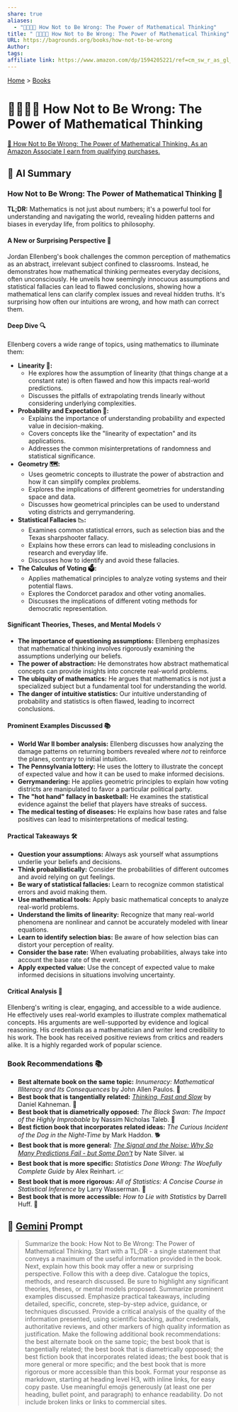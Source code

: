 ```yaml
---
share: true
aliases:
  - "🚫❌🧮💭 How Not to Be Wrong: The Power of Mathematical Thinking"
title: " 🚫❌🧮💭 How Not to Be Wrong: The Power of Mathematical Thinking"
URL: https://bagrounds.org/books/how-not-to-be-wrong
Author: 
tags: 
affiliate link: https://www.amazon.com/dp/1594205221/ref=cm_sw_r_as_gl_apa_gl_i_9ZK94SM7X4FKDGK0ZHNA?linkCode=ml1&tag=bagrounds-20
---
```

[Home](../index.md) > [Books](./index.md)  
# 🚫❌🧮💭 How Not to Be Wrong: The Power of Mathematical Thinking  
[🛒 How Not to Be Wrong: The Power of Mathematical Thinking. As an Amazon Associate I earn from qualifying purchases.](https://www.amazon.com/dp/1594205221/ref=cm_sw_r_as_gl_apa_gl_i_9ZK94SM7X4FKDGK0ZHNA?linkCode=ml1&tag=bagrounds-20)  
  
## 🤖 AI Summary  
### How Not to Be Wrong: The Power of Mathematical Thinking 📐  
**TL;DR:** Mathematics is not just about numbers; it's a powerful tool for understanding and navigating the world, revealing hidden patterns and biases in everyday life, from politics to philosophy.  
  
#### **A New or Surprising Perspective 🤔**  
Jordan Ellenberg's book challenges the common perception of mathematics as an abstract, irrelevant subject confined to classrooms. Instead, he demonstrates how mathematical thinking permeates everyday decisions, often unconsciously. He unveils how seemingly innocuous assumptions and statistical fallacies can lead to flawed conclusions, showing how a mathematical lens can clarify complex issues and reveal hidden truths. It's surprising how often our intuitions are wrong, and how math can correct them.  
  
#### **Deep Dive 🔍**  
Ellenberg covers a wide range of topics, using mathematics to illuminate them:  
* **Linearity 📏:**  
    * He explores how the assumption of linearity (that things change at a constant rate) is often flawed and how this impacts real-world predictions.  
    * Discusses the pitfalls of extrapolating trends linearly without considering underlying complexities.  
* **Probability and Expectation 🎲:**  
    * Explains the importance of understanding probability and expected value in decision-making.  
    * Covers concepts like the "linearity of expectation" and its applications.  
    * Addresses the common misinterpretations of randomness and statistical significance.  
* **Geometry 🗺️:**  
    * Uses geometric concepts to illustrate the power of abstraction and how it can simplify complex problems.  
    * Explores the implications of different geometries for understanding space and data.  
    * Discusses how geometrical principles can be used to understand voting districts and gerrymandering.  
* **Statistical Fallacies 📉:**  
    * Examines common statistical errors, such as selection bias and the Texas sharpshooter fallacy.  
    * Explains how these errors can lead to misleading conclusions in research and everyday life.  
    * Discusses how to identify and avoid these fallacies.  
* **The Calculus of Voting 🗳️:**  
    * Applies mathematical principles to analyze voting systems and their potential flaws.  
    * Explores the Condorcet paradox and other voting anomalies.  
    * Discusses the implications of different voting methods for democratic representation.  
  
#### **Significant Theories, Theses, and Mental Models 💡**  
* **The importance of questioning assumptions:** Ellenberg emphasizes that mathematical thinking involves rigorously examining the assumptions underlying our beliefs.  
* **The power of abstraction:** He demonstrates how abstract mathematical concepts can provide insights into concrete real-world problems.  
* **The ubiquity of mathematics:** He argues that mathematics is not just a specialized subject but a fundamental tool for understanding the world.  
* **The danger of intuitive statistics:** Our intuitive understanding of probability and statistics is often flawed, leading to incorrect conclusions.  
  
#### **Prominent Examples Discussed 📚**  
* **World War II bomber analysis:** Ellenberg discusses how analyzing the damage patterns on returning bombers revealed where *not* to reinforce the planes, contrary to initial intuition.  
* **The Pennsylvania lottery:** He uses the lottery to illustrate the concept of expected value and how it can be used to make informed decisions.  
* **Gerrymandering:** He applies geometric principles to explain how voting districts are manipulated to favor a particular political party.  
* **The "hot hand" fallacy in basketball:** He examines the statistical evidence against the belief that players have streaks of success.  
* **The medical testing of diseases:** He explains how base rates and false positives can lead to misinterpretations of medical testing.  
  
#### **Practical Takeaways 🛠️**  
* **Question your assumptions:** Always ask yourself what assumptions underlie your beliefs and decisions.  
* **Think probabilistically:** Consider the probabilities of different outcomes and avoid relying on gut feelings.  
* **Be wary of statistical fallacies:** Learn to recognize common statistical errors and avoid making them.  
* **Use mathematical tools:** Apply basic mathematical concepts to analyze real-world problems.  
* **Understand the limits of linearity:** Recognize that many real-world phenomena are nonlinear and cannot be accurately modeled with linear equations.  
* **Learn to identify selection bias:** Be aware of how selection bias can distort your perception of reality.  
* **Consider the base rate:** When evaluating probabilities, always take into account the base rate of the event.  
* **Apply expected value:** Use the concept of expected value to make informed decisions in situations involving uncertainty.  
  
#### **Critical Analysis 🧐**  
Ellenberg's writing is clear, engaging, and accessible to a wide audience. He effectively uses real-world examples to illustrate complex mathematical concepts. His arguments are well-supported by evidence and logical reasoning. His credentials as a mathematician and writer lend credibility to his work. The book has received positive reviews from critics and readers alike. It is a highly regarded work of popular science.  
  
### **Book Recommendations 📚**  
* **Best alternate book on the same topic:** *Innumeracy: Mathematical Illiteracy and Its Consequences* by John Allen Paulos. 📖  
* **Best book that is tangentially related:** *[Thinking, Fast and Slow](./thinking-fast-and-slow.md)* by Daniel Kahneman. 🧠  
* **Best book that is diametrically opposed:** *The Black Swan: The Impact of the Highly Improbable* by Nassim Nicholas Taleb. 🦢  
* **Best fiction book that incorporates related ideas:** *The Curious Incident of the Dog in the Night-Time* by Mark Haddon. 🐕  
* **Best book that is more general:** *[The Signal and the Noise: Why So Many Predictions Fail - but Some Don't](./the-signal-and-the-noise.md)* by Nate Silver. 📊  
* **Best book that is more specific:** *Statistics Done Wrong: The Woefully Complete Guide* by Alex Reinhart. 📈  
* **Best book that is more rigorous:** *All of Statistics: A Concise Course in Statistical Inference* by Larry Wasserman. 📝  
* **Best book that is more accessible:** *How to Lie with Statistics* by Darrell Huff. 🤥  
  
## 💬 [Gemini](https://gemini.google.com) Prompt  
> Summarize the book: How Not to Be Wrong: The Power of Mathematical Thinking. Start with a TL;DR - a single statement that conveys a maximum of the useful information provided in the book. Next, explain how this book may offer a new or surprising perspective. Follow this with a deep dive. Catalogue the topics, methods, and research discussed. Be sure to highlight any significant theories, theses, or mental models proposed. Summarize prominent examples discussed. Emphasize practical takeaways, including detailed, specific, concrete, step-by-step advice, guidance, or techniques discussed. Provide a critical analysis of the quality of the information presented, using scientific backing, author credentials, authoritative reviews, and other markers of high quality information as justification. Make the following additional book recommendations: the best alternate book on the same topic; the best book that is tangentially related; the best book that is diametrically opposed; the best fiction book that incorporates related ideas; the best book that is more general or more specific; and the best book that is more rigorous or more accessible than this book. Format your response as markdown, starting at heading level H3, with inline links, for easy copy paste. Use meaningful emojis generously (at least one per heading, bullet point, and paragraph) to enhance readability. Do not include broken links or links to commercial sites.